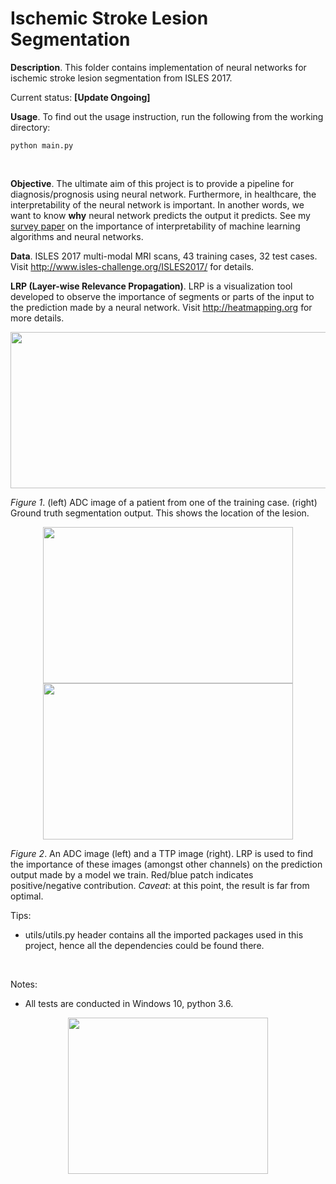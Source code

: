 # Ischemic Stroke Lesion Segmentation
**Description**. This folder contains implementation of neural networks for ischemic stroke lesion segmentation from ISLES 2017. 
<br>

Current status: **[Update Ongoing]**

**Usage**. To find out the usage instruction, run the following from the working directory:
```
python main.py
```
<br>

**Objective**. The ultimate aim of this project is to provide a pipeline for diagnosis/prognosis using neural network. Furthermore, in healthcare, the interpretability of the neural network is important. In another words, we want to know **why** neural network predicts the output it predicts. See my <a href="https://arxiv.org/abs/1907.07374">survey paper</a> on the importance of interpretability of machine learning algorithms and neural networks.
<br>

**Data**. ISLES 2017 multi-modal MRI scans, 43 training cases, 32 test cases. Visit http://www.isles-challenge.org/ISLES2017/ for details.
<br>

**LRP (Layer-wise Relevance Propagation)**. LRP is a visualization tool developed to observe the importance of segments or parts of the input to the prediction made by a neural network. Visit http://heatmapping.org for more details.
<br>

<div align="center">
  <img width="640" height="250" src="https://github.com/etjoa003/medical_imaging/blob/master/isles2017/_others/for_show_scans.jpg?raw=true">
</div>

*Figure 1*. (left) ADC image of a patient from one of the training case. (right) Ground truth segmentation output. This shows the location of the lesion.

<div align="center">
  <img width="400" height="250" src="https://github.com/etjoa003/medical_imaging/blob/master/isles2017/_others/LRP%20example%202.JPG?raw=true">
    <img width="400" height="250" src="https://github.com/etjoa003/medical_imaging/blob/master/isles2017/_others/LRP%20example.JPG?raw=true">
</div>

*Figure 2*. An ADC image (left) and a TTP image (right). LRP is used to find the importance of these images (amongst other channels) on the prediction output made by a model we train. Red/blue patch indicates positive/negative contribution. *Caveat*: at this point, the result is far from optimal.
<br>

Tips:
+ utils/utils.py header contains all the imported packages used in this project, hence all the dependencies could be found there.
<br>

Notes:
+ All tests are conducted in Windows 10, python 3.6. 

<div align="center">
  <img width="320" height="250" src="https://github.com/etjoa003/medical_imaging/blob/master/isles2017/past_results/20190827%20UNet3D/UNet3D_XXXXXX_loss_100.jpg?raw=true">
</div>
